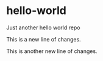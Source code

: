 # hello-world
Just another hello world repo

This is a new line of changes.

This is another new line of changes.
